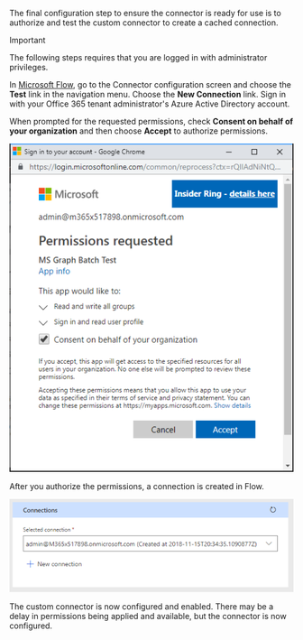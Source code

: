 <!-- markdownlint-disable MD002 MD041 -->

The final configuration step to ensure the connector is ready for use is to authorize and test the custom connector to create a cached connection.

> [!IMPORTANT]
> The following steps requires that you are logged in with administrator privileges.

In [Microsoft Flow](https://flow.microsoft.com), go to the Connector configuration screen and choose the **Test** link in the navigation menu. Choose the **New Connection** link. Sign in with your Office 365 tenant administrator's Azure Active Directory account.

When prompted for the requested permissions, check **Consent on behalf of your organization** and then choose **Accept** to authorize permissions.

![A screen shot of the permissions prompt](./images/flow-conn8.png)

After you authorize the permissions, a connection is created in Flow.

![A screen shot of the created connection in Microsoft Flow](./images/flow-conn9.png)

The custom connector is now configured and enabled. There may be a delay in permissions being applied and available, but the connector is now configured.